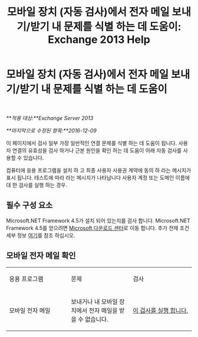 ﻿---
title: '모바일 장치 (자동 검사)에서 전자 메일 보내기/받기 내 문제를 식별 하는 데 도움이: Exchange 2013 Help'
TOCTitle: 모바일 장치 (자동 검사)에서 전자 메일 보내기/받기 내 문제를 식별 하는 데 도움이
ms:assetid: 7400a7c8-1e45-4e73-a642-b7d79d997462
ms:mtpsurl: https://technet.microsoft.com/ko-kr/library/Dn793610(v=EXCHG.150)
ms:contentKeyID: 62630002
ms.date: 05/22/2018
mtps_version: v=EXCHG.150
ms.translationtype: MT
---

# 모바일 장치 (자동 검사)에서 전자 메일 보내기/받기 내 문제를 식별 하는 데 도움이

 

_**적용 대상:**Exchange Server 2013_

_**마지막으로 수정된 항목:**2016-12-09_

이 페이지에서 검사 일부 가장 일반적인 연결 문제를 식별 하는 데 도움이 됩니다. 사용자 연결의 유효성을 검사 하거나 근본 원인을 확인 하는 데 도움이 아래 자동 검사를 사용할 수 있습니다.

컴퓨터에 응용 프로그램을 설치 하 고 최종 사용자 사용권 계약에 동의 하 라는 메시지가 표시 됩니다. 테스트에 따라 라는 메시지가 나타납니다 사용자 계정 또는 도메인 이름에 대 한 검사를 실행 하는 경우.

## 필수 구성 요소

Microsoft.NET Framework 4.5가 설치 되어 있는지를 검사 합니다. Microsoft.NET Framework 4.5를 얻으려면 [Microsoft 다운로드 센터](https://www.microsoft.com/en-us/download/details.aspx?id=30653)로 이동 합니다. 추가 전제 조건 세부 정보 [여기](https://technet.microsoft.com/library/jj851141\(v=exchg.80\).aspx)를 참조 하십시오.

## 모바일 전자 메일 확인


<table>
<colgroup>
<col style="width: 33%" />
<col style="width: 33%" />
<col style="width: 33%" />
</colgroup>
<tbody>
<tr class="odd">
<td><p>응용 프로그램</p></td>
<td><p>문제</p></td>
<td><p>검사</p></td>
</tr>
<tr class="even">
<td><p>모바일 전자 메일</p></td>
<td><p>보내거나 내 모바일 장치에서 전자 메일을 받을 수 없습니다.</p></td>
<td><p><a href="https://go.microsoft.com/fwlink/?linkid=313774">이 검사를 실행 합니다.</a></p></td>
</tr>
</tbody>
</table>

